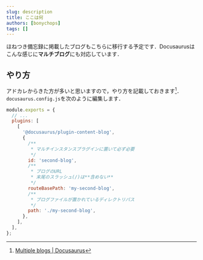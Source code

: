 ```yaml
---
slug: description
title: ここは何
authors: [bonychops]
tags: []
---
```


ほねつき備忘録に掲載したブログもこちらに移行する予定です．Docusaurusはこんな感じに**マルチブログ**にも対応しています．
<!--truncate-->

## やり方
アドカレからきた方が多いと思いますので，やり方を記載しておきます[^1]．
`docusaurus.config.js`を次のように編集します．

```js title="docusaurus.config.js"
module.exports = {
  // ...
  plugins: [
    [
      '@docusaurus/plugin-content-blog',
      {
        /**
         * マルチインスタンスプラグインに置いて必ず必要
         */
        id: 'second-blog',
        /**
         * ブログのURL
         * 末尾のスラッシュ(/)は**含めない**
         */
        routeBasePath: 'my-second-blog',
        /**
         * ブログファイルが置かれているディレクトリパス
         */
        path: './my-second-blog',
      },
    ],
  ],
};
```

[^1]: [Multiple blogs | Docusaurus](https://docusaurus.io/docs/next/blog#multiple-blogs)